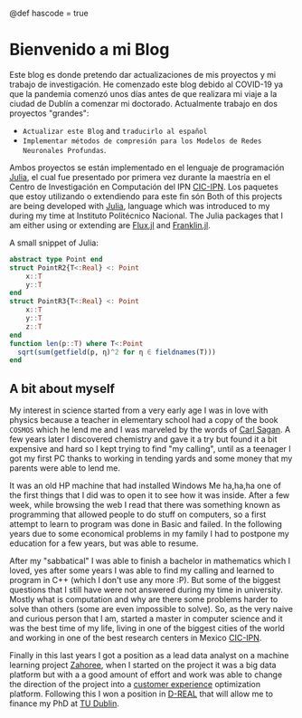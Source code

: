 
@def hascode = true

# Bienvenido a mi Blog

<!-- \tableofcontents  you can use \toc as well -->

Este blog es donde pretendo dar actualizaciones de mis proyectos y mi trabajo de investigación. He comenzado este blog debido al COVID-19 ya que la pandemia comenzó unos días antes de que realizara mi viaje a la ciudad de Dublín a comenzar mi doctorado. 
Actualmente trabajo en dos proyectos "grandes":
* `Actualizar este Blog` and `traducirlo al español`
* `Implementar métodos de compresión para los Modelos de Redes Neuronales Profundas`.

Ambos proyectos se están implementado en el lenguaje de programación [Julia](https://julialang.org/), el cual fue presentado por primera vez durante la maestría en el Centro de Investigación en Computación del IPN [CIC-IPN](https://www.cic.ipn.mx/index.php/es/). Los paquetes que estoy utilizando o extendiendo para este fin són 
Both of this projects are being developed with [Julia](), language which was introduced to my during my time at Instituto Politécnico Nacional. The Julia packages that I am either using or extending are [Flux.jl](https://fluxml.ai/) and [Franklin.jl](https://franklinjl.org/).

A small snippet of Julia:
```julia
abstract type Point end
struct PointR2{T<:Real} <: Point
    x::T
    y::T
end
struct PointR3{T<:Real} <: Point
    x::T
    y::T
    z::T
end
function len(p::T) where T<:Point
  sqrt(sum(getfield(p, η)^2 for η ∈ fieldnames(T)))
end
```

## A bit about myself

My interest in science started from a very early age I was in love with physics because a teacher in elementary school had a copy of the book `COSMOS` which he lend me and I was marveled by the words of [Carl Sagan](https://en.wikipedia.org/wiki/Carl_Sagan). A few years later I discovered chemistry and gave it a try but found it a bit expensive and hard so I kept trying to find "my calling", until as a teenager I got my first PC thanks to working in tending yards and some money that my parents were able to lend me.

It was an old HP machine that had installed Windows Me  ha,ha,ha one of the first things that I did was to open it to see how it was inside. After a few week, while browsing the web I read that there was something known as programming that allowed people to do stuff on computers, so a first attempt to learn to program was done in Basic and failed. In the following years due to some economical problems in my family I had to postpone my education for a few years, but was able to resume.

After my "sabbatical" I was able to finish a bachelor in mathematics which I loved, yes after some years I was able to find my calling and learned to program in C++ (which I don't use any more :P). But some of the biggest questions that I still have were not answered during my time in university. Mostly what is computation and why are there some problems harder to solve than others (some are even impossible to solve). So, as the very naive and curious person that I am, started a master in computer science and it was the best time of my life, living in one of the biggest cities of the world and working in one of the best research centers in Mexico [CIC-IPN](http://www.cic.ipn.mx/index.php/es/).

Finally in this last years I got a position as a lead data analyst on a machine learning project [Zahoree](https://infolink-exp.com/customer-experience-analytics/), when I started on the project it was a big data platform but with a a good amount of effort and work was able to change the direction of the project into a [customer experience](https://en.wikipedia.org/wiki/Customer_experience) optimization platform. Following this I won a position in [D-REAL](https://d-real.ie/) that will allow me to finance my PhD at [TU Dublin](https://www.tudublin.ie/).
